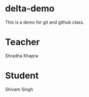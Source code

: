 # delta-demo
This is a demo for git and github class.
# Teacher
Shradha Khapra

# Student
Shivam Singh